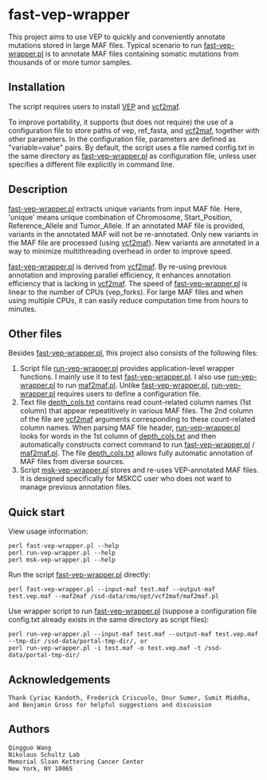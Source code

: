 fast-vep-wrapper
================

This project aims to use VEP to quickly and conveniently annotate mutations stored in large MAF files. Typical scenario to run [fast-vep-wrapper.pl]() is to annotate MAF files containing somatic mutations from thousands of or more tumor samples. 

Installation
------------

The script requires users to install [VEP](http://www.ensembl.org/info/docs/tools/vep/index.html) and [vcf2maf](https://github.com/ckandoth/vcf2maf).

To improve portability, it supports (but does not require) the use of a configuration file to store paths of vep, ref_fasta, and [vcf2maf](https://github.com/ckandoth/vcf2maf), together with other parameters. In the configuration file, parameters are defined as "variable=value" pairs. By default, the script uses a file named config.txt in the same directory as [fast-vep-wrapper.pl]() as configuration file, unless user specifies a different file explicitly in command line.

Description
-----------

[fast-vep-wrapper.pl]() extracts unique variants from input MAF file. Here, 'unique' means unique combination of Chromosome, Start_Position, Reference_Allele and Tumor_Allele. If an annotated MAF file is provided, variants in the annotated MAF will not be re-annotated. Only new variants in the MAF file are processed (using [vcf2maf](https://github.com/ckandoth/vcf2maf)). New variants are annotated in a way to minimize multithreading overhead in order to improve speed.

[fast-vep-wrapper.pl]() is derived from [vcf2maf](https://github.com/ckandoth/vcf2maf). By re-using previous annotation and improving parallel efficiency, it enhances annotation efficiency that is lacking in [vcf2maf](https://github.com/ckandoth/vcf2maf). The speed of [fast-vep-wrapper.pl]() is linear to the number of CPUs (vep_forks). For large MAF files and when using multiple CPUs, it can easily reduce computation time from hours to minutes.

Other files
-----------

Besides [fast-vep-wrapper.pl](), this project also consists of the following files:
 1. Script file [run-vep-wrapper.pl]() provides application-level wrapper functions. I mainly use it to test [fast-vep-wrapper.pl](). I also use [run-vep-wrapper.pl]() to run [maf2maf.pl](https://github.com/ckandoth/vcf2maf). Unlike [fast-vep-wrapper.pl](), [run-vep-wrapper.pl]() requires users to define a configuration file.
 2. Text file [depth_cols.txt]() contains read count-related column names (1st column) that appear repeatitively in various MAF files. The 2nd column of the file are [vcf2maf](https://github.com/ckandoth/vcf2maf) arguments corresponding to these count-related column names. When parsing MAF file header, [run-vep-wrapper.pl]() looks for words in the 1st column of [depth_cols.txt]() and then automatically constructs correct command to run [fast-vep-wrapper.pl]() / [maf2maf.pl](https://github.com/ckandoth/vcf2maf). The file [depth_cols.txt]() allows fully automatic annotation of MAF files from diverse sources.
 3. Script [msk-vep-wrapper.pl]() stores and re-uses VEP-annotated MAF files. It is designed specifically for MSKCC user who does not want to manage previous annotation files.

Quick start
-----------

View usage information:

    perl fast-vep-wrapper.pl --help
    perl run-vep-wrapper.pl --help
    perl msk-vep-wrapper.pl --help

Run the script [fast-vep-wrapper.pl]() directly:

    perl fast-vep-wrapper.pl --input-maf test.maf --output-maf test.vep.maf --maf2maf /ssd-data/cmo/opt/vcf2maf/maf2maf.pl

Use wrapper script to run [fast-vep-wrapper.pl]() (suppose a configuration file config.txt already exists in the same directory as script files):

    perl run-vep-wrapper.pl --input-maf test.maf --output-maf test.vep.maf --tmp-dir /ssd-data/portal-tmp-dir/, or
    perl run-vep-wrapper.pl -i test.maf -o test.vep.maf -t /ssd-data/portal-tmp-dir/


Acknowledgements
----------------

    Thank Cyriac Kandoth, Frederick Criscuolo, Onur Sumer, Sumit Middha, and Benjamin Gross for helpful suggestions and discussion

Authors
-------

    Qingguo Wang
    Nikolaus Schultz Lab
    Memorial Sloan Kettering Cancer Center
    New York, NY 10065

